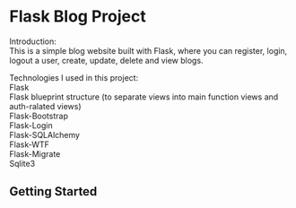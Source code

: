 # Flask Blog Project
Introduction:  
This is a simple blog website built with Flask, where you can register, login, logout a user, create, update, delete and view blogs.  

Technologies I used in this project:  
Flask  
Flask blueprint structure (to separate views into main function views and auth-ralated views)  
Flask-Bootstrap  
Flask-Login  
Flask-SQLAlchemy  
Flask-WTF  
Flask-Migrate  
Sqlite3
## Getting Started
